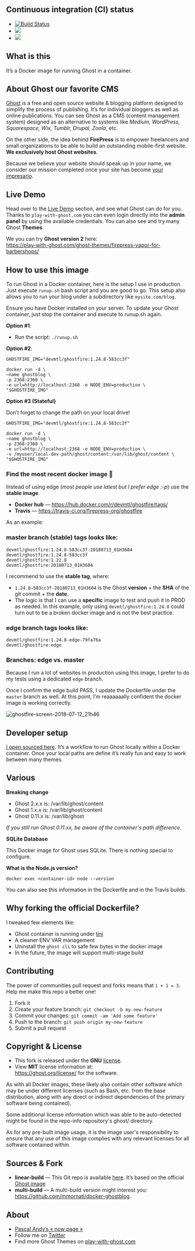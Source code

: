 ## Continuous integration (CI) status

- [![Build Status](https://travis-ci.org/firepress-org/ghostfire.svg)](https://travis-ci.org/firepress-org/ghostfire)
- [![](https://images.microbadger.com/badges/image/devmtl/ghostfire.svg)](https://microbadger.com/images/devmtl/ghostfire "Get your own image badge on microbadger.com")
- [![](https://images.microbadger.com/badges/version/devmtl/ghostfire.svg)](https://microbadger.com/images/devmtl/ghostfire "Get your own version badge on microbadger.com")

## What is this

It’s a Docker image for running Ghost in a container.


## About Ghost our favorite CMS

[Ghost](https://ghost.org/) is a free and open source website & blogging platform designed to simplify the process of publishing. It’s for individual bloggers as well as online publications. You can see Ghost as a CMS (content management system) designed as an alternative to systems like *Medium, WordPress, Squarespace, Wix, Tumblr, Drupal, Zoola*, etc.

On the other side, the idea behind **FirePress** is to empower freelancers and small organizations to be able to build an outstanding mobile-first website. **We exclusively host Ghost websites**.

Because we believe your website should speak up in your name, we consider our mission completed once your site has become [your impresario](https://play-with-ghost.com/ghost-themes/why-launching-your-next-website-with-firepress/).


##  Live Demo

Head over to the [Live Demo](https://play-with-ghost.com/ghost-themes/playground/) section, and see what Ghost can do for you. Thanks to `play-with-ghost.com` you can even login directly into the **admin panel** by using the available credentials. You can also see and try many Ghost **Themes**.

We you can try **Ghost version 2** here:<br>
https://play-with-ghost.com/ghost-themes/firepress-vapor-for-barbershops/


## How to use this image

To run Ghost in a Docker container, here is the setup I use in production. Just execute `runup.sh` bash script and you are good to go. This setup also allows you to run your blog under a subdirectory like `mysite.com/blog`.

Ensure you have Docker installed on your server. To update your Ghost container, just stop the container and execute to runup.sh again.

**Option #1**:
- Run the script: `./runup.sh`

**Option #2**:

```
GHOSTFIRE_IMG="devmtl/ghostfire:1.24.8-583cc3f"

docker run -d \
—name ghostblog \
-p 2368:2368 \
-e url=http://localhost:2368 -e NODE_ENV=production \
"$GHOSTFIRE_IMG"
```

**Option #3 (Stateful)**

Don’t forget to change the path on your local drive!

```
GHOSTFIRE_IMG="devmtl/ghostfire:1.24.8-583cc3f"

docker run -d \
—name ghostblog \
-p 2368:2368 \
-e url=http://localhost:2368 -e NODE_ENV=production \
-v /myuser/local-dev-path/ghost/content:/var/lib/ghost/content \
"$GHOSTFIRE_IMG"
```

### Find the most recent docker image 🐳

Instead of using edge (*most people use latest but I prefer edge :-p*) use the **stable image**.

- **Docker hub** — https://hub.docker.com/r/devmtl/ghostfire/tags/
- **Travis** — https://travis-ci.org/firepress-org/ghostfire

As an example:

### master branch (stable) tags looks like:

```
devmtl/ghostfire:1.24.8-583cc3f-20180713_01H3604
devmtl/ghostfire:1.24.8-583cc3f
devmtl/ghostfire:1.22.8
devmtl/ghostfire:20180713_01H3604
```

I recommend to use the **stable tag**, where:
- `1.24.8-583cc3f-20180713_01H3604` is the Ghost **version** + the **SHA** of the git commit + the **date**.
- The logic is that I can use a **specific** image to test and push it in PROD as needed. In this example, only using `devmtl/ghostfire:1.24.8` could turn out to be a broken docker image and is not the best practice. 


### edge branch tags looks like:

```
devmtl/ghostfire:1.24.8-edge-79fa76a
devmtl/ghostfire:edge
```


### Branches: edge vs. master

Because I run a lot of websites in production using this image, I prefer to do my tests using a dedicated `edge` branch.

Once I confirm the edge build PASS, I update the Dockerfile under the `master` branch as well. At this point, I’m reaaaaaally confident the docker image is working correctly.

![ghostfire-screen-2018-07-12_21h46](https://user-images.githubusercontent.com/6694151/42668147-195cfb74-861d-11e8-9d61-d847da6147f9.jpg)


## Developer setup

[I open sourced here](https://github.com/firepress-org/ghost-local-dev-in-docker). It’s a workflow to run Ghost locally within a Docker container. Once your local paths are define it’s really fun and easy to work between many themes.


## Various

**Breaking change**


- Ghost 2.x.x is: /var/lib/ghost/content
- Ghost 1.x.x is: /var/lib/ghost/content
- Ghost 0.11.x is: /var/lib/ghost

*If you still run Ghost 0.11.xx, be aware of the container's path difference.*

**SQLite Database**

This Docker image for Ghost uses SQLite. There is nothing special to configure.

**What is the Node.js version?**

```
docker exec <container-id> node --version
```

You can also see this information in the Dockerfile and in the Travis builds.


## Why forking the official Dockerfile?

I tweaked few elements like:

- Ghost container is running under [tini](https://github.com/krallin/tini#why-tini)
- A cleaner ENV VAR management
- Uninstall the `ghost cli` to safe few bytes in the docker image
- In the future, the image will support multi-stage build


## Contributing

The power of communities pull request and forks means that `1 + 1 = 3`. Help me make this repo a better one!

1. Fork it
2. Create your feature branch: `git checkout -b my-new-feature`
3. Commit your changes: `git commit -am 'Add some feature'`
4. Push to the branch: `git push origin my-new-feature`
5. Submit a pull request


## Copyright & License

- This fork is released under the **GNU** [license](https://github.com/pascalandy/GNU-GENERAL-PUBLIC-LICENSE).
- View **MIT** license information at:<br> https://ghost.org/license/ for the software.

As with all Docker images, these likely also contain other software which may be under different licenses (such as Bash, etc. from the base distribution, along with any direct or indirect dependencies of the primary software being contained).

Some additional license information which was able to be auto-detected might be found in the repo-info repository's ghost/ directory.

As for any pre-built image usage, it is the image user's responsibility to ensure that any use of this image complies with any relevant licenses for all software contained within.


## Sources & Fork

- **linear-build** — This Git repo is available [here](https://github.com/firepress-org/ghostfire). It’s based on the official [Ghost image](https://github.com/docker-library/ghost/tree/7eb6348d2a5493546577508d2cbae0a9922e1390/1/alpine)
- **multi-build** — A multi-build version might interest you:<br> https://github.com/mmornati/docker-ghostblog.


## About

- [Pascal Andy’s « now page »](https://pascalandy.com/blog/now/)
- Follow me on [Twitter](https://twitter.com/askpascalandy)
- Find more Ghost Themes on [play-with-ghost.com](https://play-with-ghost.com/)